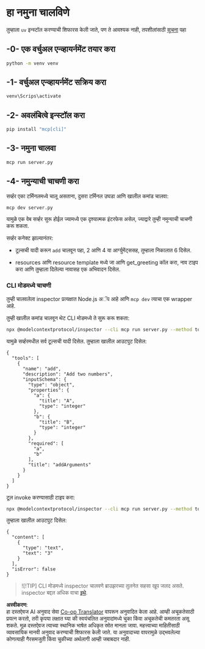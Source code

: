 <!--
CO_OP_TRANSLATOR_METADATA:
{
  "original_hash": "d0f0d7012325b286e4a717791b23ae7e",
  "translation_date": "2025-07-13T17:59:15+00:00",
  "source_file": "03-GettingStarted/01-first-server/solution/python/README.md",
  "language_code": "mr"
}
-->
# हा नमुना चालविणे

तुम्हाला `uv` इन्स्टॉल करण्याची शिफारस केली जाते, पण ते आवश्यक नाही, तपशीलांसाठी [सूचना](https://docs.astral.sh/uv/#highlights) पहा

## -0- एक वर्चुअल एन्व्हायर्नमेंट तयार करा

```bash
python -m venv venv
```

## -1- वर्चुअल एन्व्हायर्नमेंट सक्रिय करा

```bash
venv\Scrips\activate
```

## -2- अवलंबित्वे इन्स्टॉल करा

```bash
pip install "mcp[cli]"
```

## -3- नमुना चालवा

```bash
mcp run server.py
```

## -4- नमुन्याची चाचणी करा

सर्व्हर एका टर्मिनलमध्ये चालू असताना, दुसरा टर्मिनल उघडा आणि खालील कमांड चालवा:

```bash
mcp dev server.py
```

यामुळे एक वेब सर्व्हर सुरू होईल ज्यामध्ये एक दृश्यात्मक इंटरफेस असेल, ज्याद्वारे तुम्ही नमुन्याची चाचणी करू शकता.

सर्व्हर कनेक्ट झाल्यानंतर:

- टूल्सची यादी करून `add` चालवून पहा, 2 आणि 4 या आर्ग्युमेंट्ससह, तुम्हाला निकालात 6 दिसेल.

- resources आणि resource template मध्ये जा आणि get_greeting कॉल करा, नाव टाइप करा आणि तुम्हाला दिलेल्या नावासह एक अभिवादन दिसेल.

### CLI मोडमध्ये चाचणी

तुम्ही चालवलेला inspector प्रत्यक्षात Node.js अॅप आहे आणि `mcp dev` त्याचा एक wrapper आहे.

तुम्ही खालील कमांड चालवून थेट CLI मोडमध्ये ते सुरू करू शकता:

```bash
npx @modelcontextprotocol/inspector --cli mcp run server.py --method tools/list
```

यामुळे सर्व्हरमधील सर्व टूल्सची यादी दिसेल. तुम्हाला खालील आउटपुट दिसेल:

```text
{
  "tools": [
    {
      "name": "add",
      "description": "Add two numbers",
      "inputSchema": {
        "type": "object",
        "properties": {
          "a": {
            "title": "A",
            "type": "integer"
          },
          "b": {
            "title": "B",
            "type": "integer"
          }
        },
        "required": [
          "a",
          "b"
        ],
        "title": "addArguments"
      }
    }
  ]
}
```

टूल invoke करण्यासाठी टाइप करा:

```bash
npx @modelcontextprotocol/inspector --cli mcp run server.py --method tools/call --tool-name add --tool-arg a=1 --tool-arg b=2
```

तुम्हाला खालील आउटपुट दिसेल:

```text
{
  "content": [
    {
      "type": "text",
      "text": "3"
    }
  ],
  "isError": false
}
```

> ![!TIP]
> CLI मोडमध्ये inspector चालवणे ब्राउझरच्या तुलनेत सहसा खूप जलद असते.
> inspector बद्दल अधिक वाचा [इथे](https://github.com/modelcontextprotocol/inspector).

**अस्वीकरण**:  
हा दस्तऐवज AI अनुवाद सेवा [Co-op Translator](https://github.com/Azure/co-op-translator) वापरून अनुवादित केला आहे. आम्ही अचूकतेसाठी प्रयत्न करतो, तरी कृपया लक्षात घ्या की स्वयंचलित अनुवादांमध्ये चुका किंवा अचूकतेची कमतरता असू शकते. मूळ दस्तऐवज त्याच्या स्थानिक भाषेत अधिकृत स्रोत मानला जावा. महत्त्वाच्या माहितीसाठी व्यावसायिक मानवी अनुवाद करण्याची शिफारस केली जाते. या अनुवादाच्या वापरामुळे उद्भवलेल्या कोणत्याही गैरसमजुती किंवा चुकीच्या अर्थलागी आम्ही जबाबदार नाही.